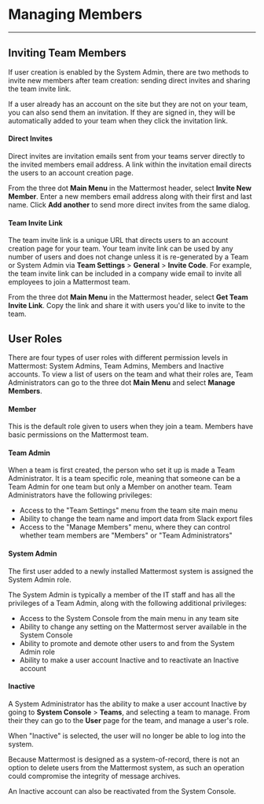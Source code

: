 # Managing Members  
___

## Inviting Team Members

If user creation is enabled by the System Admin, there are two methods to invite new members after team creation: sending direct invites and sharing the team invite link.

If a user already has an account on the site but they are not on your team, you can also send them an invitation. If they are signed in, they will be automatically added to your team when they click the invitation link.

#### Direct Invites  

Direct invites are invitation emails sent from your teams server directly to the invited members email address. A link within the invitation email directs the users to an account creation page.

From the three dot **Main Menu** in the Mattermost header, select **Invite New Member**. Enter a new members email address along with their first and last name. Click **Add another** to send more direct invites from the same dialog.

#### Team Invite Link  

The team invite link is a unique URL that directs users to an account creation page for your team. Your team invite link can be used by any number of users and does not change unless it is re-generated by a Team or System Admin via **Team Settings** > **General** > **Invite Code**. For example, the team invite link can be included in a company wide email to invite all employees to join a Mattermost team.

From the three dot **Main Menu** in the Mattermost header, select **Get Team Invite Link**. Copy the link and share it with users you'd like to invite to the team.

## User Roles  

There are four types of user roles with different permission levels in Mattermost: System Admins, Team Admins, Members and Inactive accounts. To view a list of users on the team and what their roles are, Team Administrators can go to the three dot **Main Menu** and select **Manage Members**.  

#### Member 

This is the default role given to users when they join a team. Members have basic permissions on the Mattermost team.

#### Team Admin 

When a team is first created, the person who set it up is made a Team Administrator. It is a team specific role, meaning that someone can be a Team Admin for one team but only a Member on another team. Team Administrators have the following privileges: 

- Access to the "Team Settings" menu from the team site main menu
- Ability to change the team name and import data from Slack export files
- Access to the "Manage Members" menu, where they can control whether team members are "Members" or "Team Administrators" 

#### System Admin

The first user added to a newly installed Mattermost system is assigned the System Admin role.

The System Admin is typically a member of the IT staff and has all the privileges of a Team Admin, along with the following additional privileges: 

- Access to the System Console from the main menu in any team site
- Ability to change any setting on the Mattermost server available in the System Console
- Ability to promote and demote other users to and from the System Admin role
- Ability to make a user account Inactive and to reactivate an Inactive account
 

#### Inactive 

A System Administrator has the ability to make a user account Inactive by going to **System Console** > **Teams**, and selecting a team to manage. From their they can go to the **User** page for the team, and manage a user's role. 

When "Inactive" is selected, the user will no longer be able to log into the system. 

Because Mattermost is designed as a system-of-record, there is not an option to delete users from the Mattermost system, as such an operation could compromise the integrity of message archives. 

An Inactive account can also be reactivated from the System Console.
